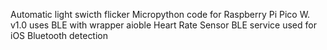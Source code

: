 Automatic light swicth flicker Micropython code for Raspberry Pi Pico W.
v1.0 uses BLE with wrapper aioble
Heart Rate Sensor BLE service used for iOS Bluetooth detection
